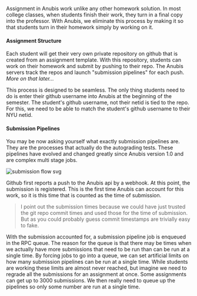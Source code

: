 Assignment in Anubis work unlike any other homework solution. In most college classes,
when students finish their work, they turn in a final copy into the professor. With Anubis,
we eliminate this process by making it so that students turn in their homework simply by
working on it.

#### Assignment Structure

Each student will get their very own private repository on github that is created from an
assignment template. With this repository, students can work on their homework and submit by
pushing to their repo. The Anubis servers track the repos and launch &quot;submission pipelines&quot;
for each push. *More on that later...*

This process is designed to be seamless. The only thing students need to do is enter their github
username into Anubis at the beginning of the semester. The student&apos;s github username, not their
netid
is tied to the repo. For this, we need to be able to match the student&apos;s github username to their
NYU netid.


#### Submission Pipelines

You may be now asking yourself what exactly submission pipelines are. They are the processes that
actually do the autograding tests. These pipelines have evolved and changed greatly since Anubis
version 1.0 and are complex multi stage jobs.

![submission flow svg](/api/public/static/b88665d8c43989e0)

Github first reports a push to the Anubis api by a webhook. At this point, the submission
is registered. This is
the first time Anubis can account for this work, so it is this time that is counted as the time of
submission.

 > I point out the submission times because we could have just trusted the git repo commit times and used
those for the time of submission. But as you could probably guess commit timestamps are trivially easy
to fake.

With the submission accounted for, a submission pipeline job is enqueued in the RPC queue. The
reason for the queue is that there may be times when we actually have more submissions that need
to be run than can be run at a single time. By forcing jobs to go into a queue, we can set artificial
limits on how many submission pipelines can be run at a single time. While students are working
these limits are almost never reached, but imagine we need to regrade all the submissions for
an assignment at once. Some assignments can get up to 3000 submissions. We then really need to
queue up the pipelines so only some number are run at a single time.